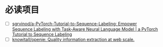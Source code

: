 # 必读项目

- [ ] [sgrvinod/a-PyTorch-Tutorial-to-Sequence-Labeling: Empower Sequence Labeling with Task-Aware Neural Language Model | a PyTorch Tutorial to Sequence Labeling](https://github.com/sgrvinod/a-PyTorch-Tutorial-to-Sequence-Labeling)
- [ ] [knowitall/openie: Quality information extraction at web scale.](https://github.com/knowitall/openie)
